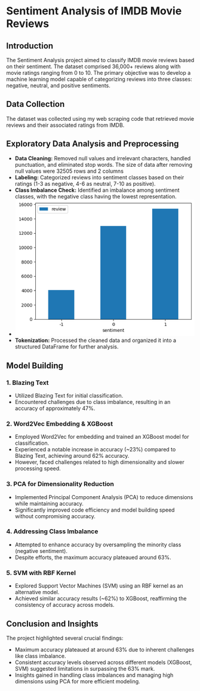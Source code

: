 # Sentiment Analysis of IMDB Movie Reviews

## Introduction
The Sentiment Analysis project aimed to classify IMDB movie reviews based on their sentiment. The dataset comprised 36,000+ reviews along with movie ratings ranging from 0 to 10. The primary objective was to develop a machine learning model capable of categorizing reviews into three classes: negative, neutral, and positive sentiments.

## Data Collection
The dataset was collected using my web scraping code that retrieved movie reviews and their associated ratings from IMDB.

## Exploratory Data Analysis and Preprocessing
- **Data Cleaning:** Removed null values and irrelevant characters, handled punctuation, and eliminated stop words. The size of data after removing null values were 32505 rows and 2 columns
- **Labeling:** Categorized reviews into sentiment classes based on their ratings (1-3 as negative, 4-6 as neutral, 7-10 as positive).
- **Class Imbalance Check:** Identified an imbalance among sentiment classes, with the negative class having the lowest representation.
- <img src="./Plots/class imbalance.png"  />
- **Tokenization:** Processed the cleaned data and organized it into a structured DataFrame for further analysis.

## Model Building
### 1. Blazing Text
- Utilized Blazing Text for initial classification.
- Encountered challenges due to class imbalance, resulting in an accuracy of approximately 47%.

### 2. Word2Vec Embedding & XGBoost
- Employed Word2Vec for embedding and trained an XGBoost model for classification.
- Experienced a notable increase in accuracy (~23%) compared to Blazing Text, achieving around 62% accuracy.
- However, faced challenges related to high dimensionality and slower processing speed.

### 3. PCA for Dimensionality Reduction
- Implemented Principal Component Analysis (PCA) to reduce dimensions while maintaining accuracy.
- Significantly improved code efficiency and model building speed without compromising accuracy.

### 4. Addressing Class Imbalance
- Attempted to enhance accuracy by oversampling the minority class (negative sentiment).
- Despite efforts, the maximum accuracy plateaued around 63%.

### 5. SVM with RBF Kernel
- Explored Support Vector Machines (SVM) using an RBF kernel as an alternative model.
- Achieved similar accuracy results (~62%) to XGBoost, reaffirming the consistency of accuracy across models.

## Conclusion and Insights
The project highlighted several crucial findings:
- Maximum accuracy plateaued at around 63% due to inherent challenges like class imbalance.
- Consistent accuracy levels observed across different models (XGBoost, SVM) suggested limitations in surpassing the 63% mark.
- Insights gained in handling class imbalances and managing high dimensions using PCA for more efficient modeling.
